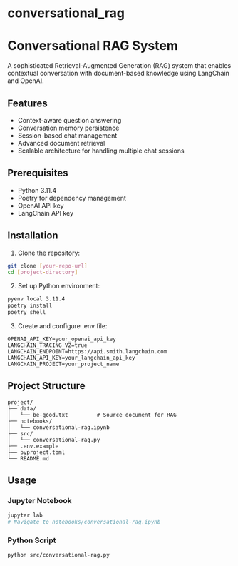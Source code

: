 # conversational_rag

# Conversational RAG System

A sophisticated Retrieval-Augmented Generation (RAG) system that enables contextual conversation with document-based knowledge using LangChain and OpenAI.

## Features

- Context-aware question answering
- Conversation memory persistence
- Session-based chat management
- Advanced document retrieval
- Scalable architecture for handling multiple chat sessions

## Prerequisites

- Python 3.11.4
- Poetry for dependency management
- OpenAI API key
- LangChain API key

## Installation

1. Clone the repository:
```bash
git clone [your-repo-url]
cd [project-directory]
```

2. Set up Python environment:
```bash
pyenv local 3.11.4
poetry install
poetry shell
```

3. Create and configure .env file:
```
OPENAI_API_KEY=your_openai_api_key
LANGCHAIN_TRACING_V2=true
LANGCHAIN_ENDPOINT=https://api.smith.langchain.com
LANGCHAIN_API_KEY=your_langchain_api_key
LANGCHAIN_PROJECT=your_project_name
```

## Project Structure

```
project/
├── data/
│   └── be-good.txt         # Source document for RAG
├── notebooks/
│   └── conversational-rag.ipynb
├── src/
│   └── conversational-rag.py
├── .env.example
├── pyproject.toml
└── README.md
```

## Usage

### Jupyter Notebook
```bash
jupyter lab
# Navigate to notebooks/conversational-rag.ipynb
```

### Python Script
```bash
python src/conversational-rag.py
```
